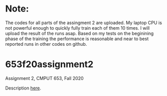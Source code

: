 # Note:
The codes for all parts of the assingment 2 are uploaded. My laptop CPU is not powerful enough to quickly fully train each of them 10 times.
I will upload the result of the runs asap. Based on my tests on the beginining phase of the training the performance is reasonable and near to best reported runs in other codes on github.

# 653f20assignment2
Assignment 2, CMPUT 653, Fall 2020

Description [here](https://docs.google.com/document/d/1w5Et7y6mQdek9Seu4hP1hG2Btxs3YkDbwJsIv7iTWn8/edit?usp=sharing).
